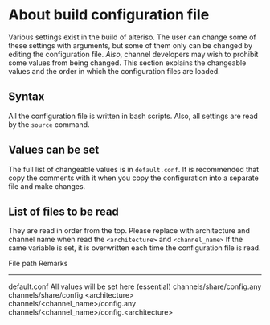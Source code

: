 About build configuration file
==============================

Various settings exist in the build of alteriso. The user can change
some of these settings with arguments, but some of them only can be
changed by editing the configuration file. *Also*, channel developers
may wish to prohibit some values from being changed. This section
explains the changeable values and the order in which the configuration
files are loaded.

Syntax
------

All the configuration file is written in bash scripts. Also, all
settings are read by the `source` command.

Values can be set
-----------------

The full list of changeable values is in `default.conf`. It is
recommended that copy the comments with it when you copy the
configuration into a separate file and make changes.

List of files to be read
------------------------

They are read in order from the top. Please replace with architecture
and channel name when read the `<architecture>` and `<channel_name>` If
the same variable is set, it is overwritten each time the configuration
file is read.

  File path                                            Remarks
  ---------------------------------------------------- -----------------------------------------
  default.conf                                         All values will be set here (essential)
  channels/share/config.any                            
  channels/share/config.\<architecture\>               
  channels/\<channel\_name\>/config.any                
  channels/\<channel\_name\>/config.\<architecture\>   
